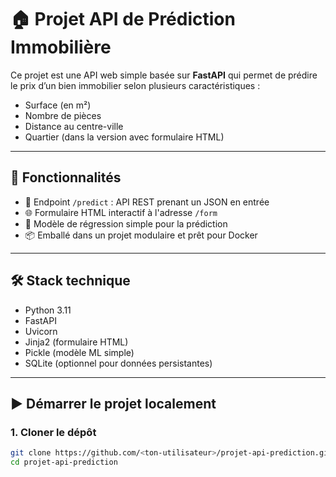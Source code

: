 # 🏠 Projet API de Prédiction Immobilière

Ce projet est une API web simple basée sur **FastAPI** qui permet de prédire le prix d’un bien immobilier selon plusieurs caractéristiques :
- Surface (en m²)
- Nombre de pièces
- Distance au centre-ville
- Quartier (dans la version avec formulaire HTML)

---

## 🚀 Fonctionnalités

- 🔢 Endpoint `/predict` : API REST prenant un JSON en entrée
- 🌐 Formulaire HTML interactif à l'adresse `/form`
- 🤖 Modèle de régression simple pour la prédiction
- 📦 Emballé dans un projet modulaire et prêt pour Docker

---

## 🛠️ Stack technique

- Python 3.11
- FastAPI
- Uvicorn
- Jinja2 (formulaire HTML)
- Pickle (modèle ML simple)
- SQLite (optionnel pour données persistantes)

---

## ▶️ Démarrer le projet localement

### 1. Cloner le dépôt

```bash
git clone https://github.com/<ton-utilisateur>/projet-api-prediction.git
cd projet-api-prediction
